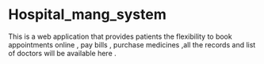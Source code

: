 # Hospital_mang_system
This is a web application that provides patients the  flexibility to book appointments online , pay bills , purchase medicines ,all the records and list of doctors will be available here .  
